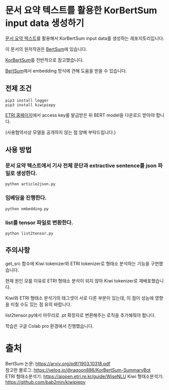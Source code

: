 # 문서 요약 텍스트를 활용한 KorBertSum input data 생성하기

[문서 요약 텍스트](https://aihub.or.kr/aihubdata/data/view.do?currMenu=115&topMenu=100&aihubDataSe=realm&dataSetSn=97, "문서요약텍스트")를 활용해서 KorBertSum input data를 생성하는 레포지토리입니다.

이 문서의 원저작권은 [BertSum](https://github.com/nlpyang/BertSum, "BertSum")에 있습니다.

[KorBertSum](https://velog.io/@raqoon886/KorBertSum-SummaryBot, "KorBertSum blog")를 전반적으로 참고했습니다.

[BertSum](https://arxiv.org/pdf/1903.10318.pdf, "BertSum")에서 embedding 방식에 관해 도움을 받을 수 있습니다.

## 전제 조건

    pip3 install logger
    pip3 install kiwipiepy

[ETRI 홈페이지](https://aiopen.etri.re.kr/bertModel, "ETRI")에서 access key를 발급받은 뒤 BERT model을 다운로드 받아야 합니다.

(사용협약서상 모델을 공개하지 않는 점 양해 부탁드립니다.)

## 사용 방법

### 문서 요약 텍스트에서 기사 전체 문단과 extractive sentence를 json 파일로 생성한다.

    python article2json.py

### 임베딩을 진행한다.

    python embedding.py

### list를 tensor 파일로 변환한다.

    python list2tensor.py

## 주의사항

get_src 함수에 Kiwi tokenizer와 ETRI tokenizer로 형태소 분석하는 기능을 구현했습니다.

현재 원인 모를 이유로 ETRI 형태소 분석이 되지 않아 Kiwi tokenizer로 재배포했습니다.

Kiwi와 ETRI 형태소 분석기의 태그셋이 서로 다른 부분이 있는데, 이 점이 성능에 영향을 미칠 수도 있는 점 유의 바랍니다.

list2tensor.py에서 마무리로 .pt 확장자로 변환해주는 로직을 추가해줘야 합니다.

학습은 구글 Colab pro 환경에서 진행했습니다.

# 출처
BertSum 논문: https://arxiv.org/pdf/1903.10318.pdf  
참고한 블로그: https://velog.io/@raqoon886/KorBertSum-SummaryBot    
ETRI 형태소분석기: https://aiopen.etri.re.kr/guide/WiseNLU
Kiwi 형태소분석기: https://github.com/bab2min/kiwipiepy 
